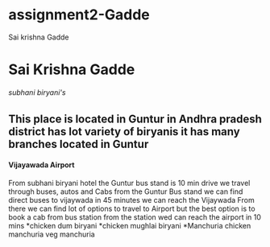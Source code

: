 # assignment2-Gadde
Sai krishna Gadde
# Sai Krishna Gadde
###### subhani biryani's
 This place is located in **Guntur** in **Andhra pradesh** district has lot variety of biryanis it has many branches located in Guntur 
 -----------
 #### Vijayawada Airport
 From subhani biryani hotel the Guntur bus stand is 10 min drive we travel through buses, autos and Cabs from the Guntur Bus stand we can find direct buses to vijaywada in 45 minutes we can reach the Vijaywada From there we can find lot of options to travel to Airport but the best option is to book a cab from bus station from the station wed can reach the airport in 10 mins
 *chicken dum biryani
 *chicken mughlai biryani
 *Manchuria chicken manchuria   veg manchuria 